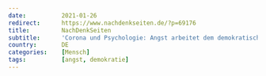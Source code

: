 ```yaml
---
date:          2021-01-26
redirect:      https://www.nachdenkseiten.de/?p=69176
title:         NachDenkSeiten
subtitle:      'Corona und Psychologie: Angst arbeitet dem demokratischen Miteinander entgegen'
country:       DE
categories:    [Mensch]
tags:          [angst, demokratie]
---
```

